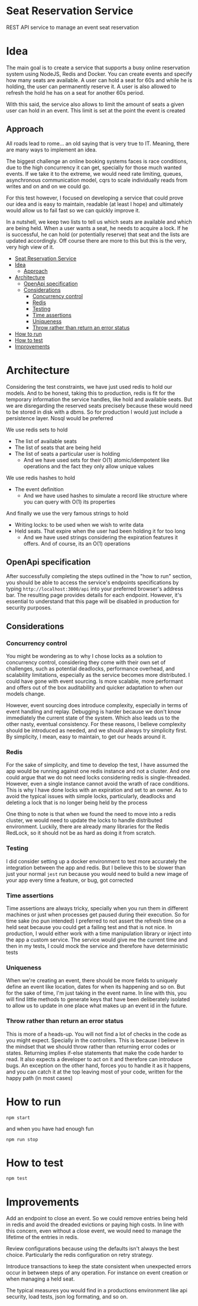 # Seat Reservation Service
REST API service to manage an event seat reservation

# Idea
The main goal is to create a service that supports a busy online reservation system using NodeJS, Redis and Docker.
You can create events and specify how many seats are available. A user can hold a seat for 60s and while he is holding, the user can permanently reserve it.
A user is also allowed to refresh the hold he has on a seat for another 60s period.

With this said, the service also allows to limit the amount of seats a given user can hold in an event. This limit is set at the point the event is created

## Approach
All roads lead to rome... an old saying that is very true to IT. Meaning, there are many ways to implement an idea.

The biggest challenge an online booking systems faces is race conditions, due to the high concurrency it can get, specially for those much wanted events.
If we take it to the extreme, we would need rate limiting, queues, asynchronous communication model, cqrs to scale individually reads from writes and on and on we could go.

For this test however, I focused on developing a service that could prove our idea and is easy to maintain, readable (at least I hope) and ultimately would allow us to fail fast so we can quickly improve it.

In a nutshell, we keep two lists to tell us which seats are available and which are being held. When a user wants a seat, he needs to acquire a lock.
If he is successful, he can hold (or potentially reserve) that seat and the lists are updated accordingly. Off course there are more to this but this is the very, very high view of it.

<!-- TOC -->
* [Seat Reservation Service](#seat-reservation-service)
* [Idea](#idea)
  * [Approach](#approach)
* [Architecture](#architecture)
  * [OpenApi specification](#openapi-specification)
  * [Considerations](#considerations)
    * [Concurrency control](#concurrency-control)
    * [Redis](#redis)
    * [Testing](#testing)
    * [Time assertions](#time-assertions)
    * [Uniqueness](#uniqueness)
    * [Throw rather than return an error status](#throw-rather-than-return-an-error-status)
* [How to run](#how-to-run)
* [How to test](#how-to-test)
* [Improvements](#improvements)
<!-- TOC -->

# Architecture
Considering the test constraints, we have just used redis to hold our models. And to be honest, taking this to production, redis is fit for the temporary information the service handles, like hold and available seats. But we are disregarding the reserved seats precisely because these would need to be stored in disk with a dbms. So for production I would just include a persistence layer. Nosql would be preferred

We use redis sets to hold
* The list of available seats
* The list of seats that are being held
* The list of seats a particular user is holding
  * And we have used sets for their O(1) atomic/idempotent like operations and the fact they only allow unique values

We use redis hashes to hold
* The event definition
  * And we have used hashes to simulate a record like structure where you can query with O(1) its properties

And finally we use the very famous strings to hold
* Writing locks: to be used when we wish to write data
* Held seats. That expire when the user had been holding it for too long
  * And we have used strings considering the expiration features it offers. And of course, its an O(1) operations

## OpenApi specification
After successfully completing the steps outlined in the "how to run" section, you should be able to access the service's endpoints specifications by typing `http://localhost:3000/api` into your preferred browser's address bar.
The resulting page provides details for each endpoint. However, it's essential to understand that this page will be disabled in production for security purposes.

## Considerations
### Concurrency control
You might be wondering as to why I chose locks as a solution to concurrency control, considering they come with their own set of challenges, such as potential deadlocks, performance overhead, and scalability limitations, especially as the service becomes more distributed.
I could have gone with event sourcing. Is more scalable, more performant and offers out of the box auditability and quicker adaptation to when our models change.

However, event sourcing does introduce complexity, especially in terms of event handling and replay. Debugging is harder because we don't know immediately the current state of the system. Which also leads us to the other nasty, eventual consistency.
For these reasons, I believe complexity should be introduced as needed, and we should always try simplicity first. By simplicity, I mean, easy to maintain, to get our heads around it.

### Redis
For the sake of simplicity, and time to develop the test, I have assumed the app would be running against one redis instance and not a cluster. And one could argue that we do not need locks considering redis is single-threaded.
However, even a single instance cannot avoid the wrath of race conditions. This is why I have done locks with an expiration and set to an owner. As to avoid the typical issues with simple locks, particularly, deadlocks and deleting a lock that is no longer being held by the process

One thing to note is that when we found the need to move into a redis cluster, we would need to update the locks to handle distributed environment. Luckily, there are already many libraries for the Redis RedLock, so it should not be as hard as doing it from scratch.

### Testing
I did consider setting up a docker environment to test more accurately the integration between the app and redis. 
But I believe this to be slower than just your normal `jest` run because you would need to build a new image of your app every time a feature, or bug, got corrected

### Time assertions
Time assertions are always tricky, specially when you run them in different machines or just when processes get paused during their execution. So for time sake (no pun intended) I preferred to not assert the refresh time on a held seat because you could get a failing test and that is not nice.
In production, I would either work with a time manipulation library or inject into the app a custom service. The service would give me the current time and then in my tests, I could mock the service and therefore have deterministic tests

### Uniqueness
When we're creating an event, there should be more fields to uniquely define an event like location, dates for when its happening and so on. But for the sake of time, I'm just taking in the event name. 
In line with this, you will find little methods to generate keys that have been deliberately isolated to allow us to update in one place what makes up an event id in the future.

### Throw rather than return an error status
This is more of a heads-up. You will not find a lot of checks in the code as you might expect. Specially in the controllers. This is because I believe in the mindset that we should throw rather than returning error codes or states.
Returning implies if-else statements that make the code harder to read. It also expects a developer to act on it and therefore can introduce bugs.
An exception on the other hand, forces you to handle it as it happens, and you can catch it at the top leaving most of your code, written for the happy path (in most cases)

# How to run
`npm start`

and when you have had enough fun

`npm run stop`

# How to test
`npm test`

# Improvements

Add an endpoint to close an event. So we could remove entries being held in redis and avoid the dreaded evictions or paying high costs.
In line with this concern, even without a close event, we would need to manage the lifetime of the entries in redis.

Review configurations because using the defaults isn't always the best choice. Particularly the redis configuration on retry strategy.

Introduce transactions to keep the state consistent when unexpected errors occur in between steps of any operation. For instance on event creation or when managing a held seat.

The typical measures you would find in a productions environment like api security, load tests, json log formating, and so on.
